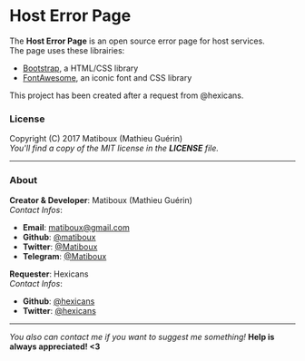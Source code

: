 # Host Error Page

The **Host Error Page** is an open source error page for host services.  
The page uses these librairies:
- [Bootstrap](http://getbootstrap.com/), a HTML/CSS library
- [FontAwesome](http://fontawesome.io/), an iconic font and CSS library

This project has been created after a request from @hexicans.

### License

Copyright (C) 2017 Matiboux (Mathieu Guérin)  
*You'll find a copy of the MIT license in the **LICENSE** file.*

---

### About

**Creator & Developer**: Matiboux (Mathieu Guérin)  
*Contact Infos*:
 - **Email**: [matiboux@gmail.com](mailto:matiboux@gmail.com)
 - **Github**: [@matiboux](https://github.com/Matiboux)
 - **Twitter**: [@Matiboux](https://twitter.com/Matiboux)
 - **Telegram**: [@Matiboux](https://t.me/Matiboux)

**Requester**: Hexicans  
*Contact Infos*:
 - **Github**: [@hexicans](https://github.com/hexicans)
 - **Twitter**: [@hexicans](https://twitter.com/hexicans)

---

*You also can contact me if you want to suggest me something!* **Help is always appreciated! <3**